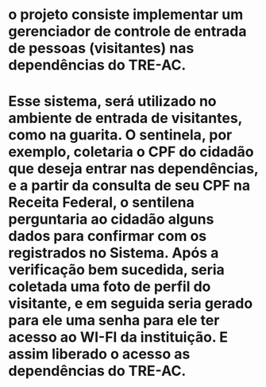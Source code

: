 # o projeto consiste implementar um gerenciador de controle de entrada de pessoas (visitantes) nas dependências do TRE-AC.

# Esse sistema, será utilizado no ambiente de entrada de visitantes, como na guarita. O sentinela, por exemplo, coletaria o CPF do cidadão que deseja entrar nas dependências, e a partir da consulta de seu CPF na Receita Federal, o sentilena perguntaria ao cidadão alguns dados para confirmar com os registrados no Sistema. Após a verificação bem sucedida, seria coletada uma foto de perfil do visitante, e em seguida seria gerado para ele uma senha para ele ter acesso ao WI-FI da instituição. E assim liberado o acesso as dependências do TRE-AC.


